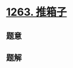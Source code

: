 # [1263. 推箱子](https://leetcode.cn/problems/minimum-moves-to-move-a-box-to-their-target-location/)

## 题意



## 题解



```c++

```



```python3

```

